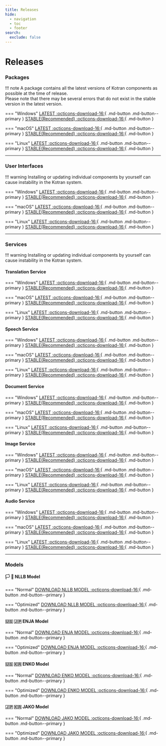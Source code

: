 ```yaml
---
title: Releases
hide:
  - navigation
  - toc
  - footer
search:
  exclude: false
---
```


# Releases
### Packages
!!! note
    A package contains all the latest versions of Kotran components as possible at the time of release.<br>
    Please note that there may be several errors that do not exist in the stable version in the latest version.

=== "Windows"
    [LATEST :octicons-download-16:](#){ .md-button .md-button--primary }
    [STABLE(Recommended) :octicons-download-16:](#){ .md-button }   

=== "macOS"
    [LATEST :octicons-download-16:](#){ .md-button .md-button--primary }
    [STABLE(Recommended) :octicons-download-16:](#){ .md-button }

=== "Linux"
    [LATEST :octicons-download-16:](#){ .md-button .md-button--primary }
    [STABLE(Recommended) :octicons-download-16:](#){ .md-button }

---

### User Interfaces
!!! warning
    Installing or updating individual components by yourself can cause instability in the Kotran system.

=== "Windows"
    [LATEST :octicons-download-16:](#){ .md-button .md-button--primary }
    [STABLE(Recommended) :octicons-download-16:](#){ .md-button }

=== "macOS"
    [LATEST :octicons-download-16:](#){ .md-button .md-button--primary }
    [STABLE(Recommended) :octicons-download-16:](#){ .md-button }

=== "Linux"
    [LATEST :octicons-download-16:](#){ .md-button .md-button--primary }
    [STABLE(Recommended) :octicons-download-16:](#){ .md-button }

---

### Services
!!! warning
    Installing or updating individual components by yourself can cause instability in the Kotran system.

#### Translation Service
=== "Windows"
    [LATEST :octicons-download-16:](#){ .md-button .md-button--primary }
    [STABLE(Recommended) :octicons-download-16:](#){ .md-button }

=== "macOS"
    [LATEST :octicons-download-16:](#){ .md-button .md-button--primary }
    [STABLE(Recommended) :octicons-download-16:](#){ .md-button }

=== "Linux"
    [LATEST :octicons-download-16:](#){ .md-button .md-button--primary }
    [STABLE(Recommended) :octicons-download-16:](#){ .md-button }

#### Speech Service
=== "Windows"
    [LATEST :octicons-download-16:](#){ .md-button .md-button--primary }
    [STABLE(Recommended) :octicons-download-16:](#){ .md-button }

=== "macOS"
    [LATEST :octicons-download-16:](#){ .md-button .md-button--primary }
    [STABLE(Recommended) :octicons-download-16:](#){ .md-button }

=== "Linux"
    [LATEST :octicons-download-16:](#){ .md-button .md-button--primary }
    [STABLE(Recommended) :octicons-download-16:](#){ .md-button }

#### Document Service
=== "Windows"
    [LATEST :octicons-download-16:](#){ .md-button .md-button--primary }
    [STABLE(Recommended) :octicons-download-16:](#){ .md-button }

=== "macOS"
    [LATEST :octicons-download-16:](#){ .md-button .md-button--primary }
    [STABLE(Recommended) :octicons-download-16:](#){ .md-button }

=== "Linux"
    [LATEST :octicons-download-16:](#){ .md-button .md-button--primary }
    [STABLE(Recommended) :octicons-download-16:](#){ .md-button }

#### Image Service
=== "Windows"
    [LATEST :octicons-download-16:](#){ .md-button .md-button--primary }
    [STABLE(Recommended) :octicons-download-16:](#){ .md-button }

=== "macOS"
    [LATEST :octicons-download-16:](#){ .md-button .md-button--primary }
    [STABLE(Recommended) :octicons-download-16:](#){ .md-button }

=== "Linux"
    [LATEST :octicons-download-16:](#){ .md-button .md-button--primary }
    [STABLE(Recommended) :octicons-download-16:](#){ .md-button }

#### Audio Service
=== "Windows"
    [LATEST :octicons-download-16:](#){ .md-button .md-button--primary }
    [STABLE(Recommended) :octicons-download-16:](#){ .md-button }

=== "macOS"
    [LATEST :octicons-download-16:](#){ .md-button .md-button--primary }
    [STABLE(Recommended) :octicons-download-16:](#){ .md-button }

=== "Linux"
    [LATEST :octicons-download-16:](#){ .md-button .md-button--primary }
    [STABLE(Recommended) :octicons-download-16:](#){ .md-button }

---

### Models
#### :white_flag: :black_flag: NLLB Model
=== "Normal"
    [DOWNLOAD NLLB MODEL :octicons-download-16:](#){ .md-button .md-button--primary }

=== "Optimized"
    [DOWNLOAD NLLB MODEL :octicons-download-16:](#){ .md-button .md-button--primary }

#### :us: :jp: ENJA Model
=== "Normal"
    [DOWNLOAD ENJA MODEL :octicons-download-16:](#){ .md-button .md-button--primary }

=== "Optimized"
    [DOWNLOAD ENJA MODEL :octicons-download-16:](#){ .md-button .md-button--primary }

#### :us: :kr: ENKO Model
=== "Normal"
    [DOWNLOAD ENKO MODEL :octicons-download-16:](#){ .md-button .md-button--primary }

=== "Optimized"
    [DOWNLOAD ENKO MODEL :octicons-download-16:](#){ .md-button .md-button--primary }

#### :jp: :kr: JAKO Model
=== "Normal"
    [DOWNLOAD JAKO MODEL :octicons-download-16:](#){ .md-button .md-button--primary }

=== "Optimized"
    [DOWNLOAD JAKO MODEL :octicons-download-16:](#){ .md-button .md-button--primary }